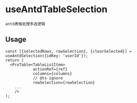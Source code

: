 # useAntdTableSelection

`antd表格处理多选逻辑`

## Usage

```tsx
const [{selectedRows, rowSelection}, {clearSelected}] = useAntdSelection({idKey: 'userId'});
return (
  <ProTable<TableListItem>
            actionRef={ref}
            columns={columns}
            // @ts-ignore
            rowSelection={rowSelection}
    ...
    />
);
```


